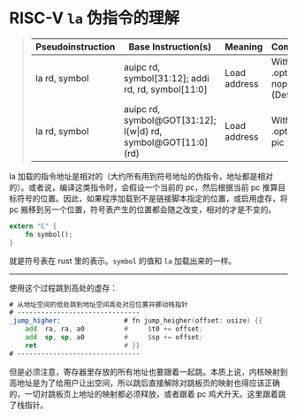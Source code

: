 ﻿# RISC-V `la` 伪指令的理解

> | Pseudoinstruction | Base Instruction(s) | Meaning | Comment
> | ----------------- | ------------------- | ------- | -
> | la rd, symbol     | auipc rd, symbol[31:12]; addi rd, rd, symbol\[11:0] | Load address | With .option nopic (Default)
> | la rd, symbol     | auipc rd, symbol@GOT[31:12]; l{w\|d} rd, symbol@GOT\[11:0](rd) | Load address | With .option pic

la 加载的指令地址是相对的（大约所有用到符号地址的伪指令，地址都是相对的）。或者说，编译这类指令时，会假设一个当前的 pc，然后根据当前 pc 推算目标符号的位置。因此，如果程序加载到不是链接脚本指定的位置，或启用虚存，将 pc 搬移到另一个位置，符号表产生的位置都会随之改变，相对的才是不变的。

```rust
extern "C" {
    fn symbol();
}
```

就是符号表在 rust 里的表示。`symbol` 的值和 `la` 加载出来的一样。

---

使用这个过程跳到高处的虚存：

```asm
# 从地址空间的低处跳到地址空间高处对应位置并挪动栈指针
# -------------------------------
_jump_higher:                # fn jump_heigher(offset: usize) {{
    add  ra, ra, a0          #     $t0 += offset;
    add  sp, sp, a0          #     $sp += offset;
    ret                      # }}
# -------------------------------
```

但是必须注意，寄存器里存放的所有地址也要跟着一起跳。本质上说，内核映射到高地址是为了给用户让出空间，所以跳后直接解除对跳板页的映射也得应该正确的，一切对跳板页上地址的映射都必须释放，或者跟着 pc 鸡犬升天。这里跟着跳了栈指针。
